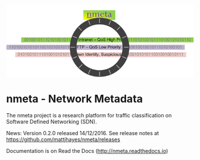 ![](docs/source/images/nmeta.png)

# nmeta - Network Metadata

The nmeta project is a research platform for traffic classification on
Software Defined Networking (SDN).

News: Version 0.2.0 released 14/12/2016. See release notes at
https://github.com/mattjhayes/nmeta/releases

Documentation is on Read the Docs (http://nmeta.readthedocs.io)

